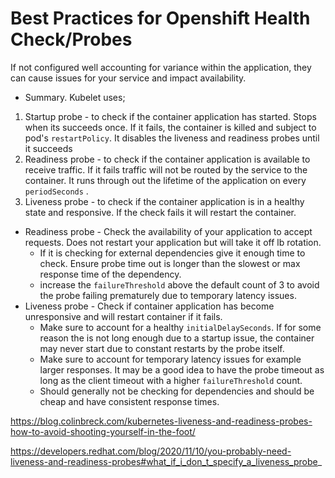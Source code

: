 # Best Practices for Openshift Health Check/Probes

If not configured well accounting for variance within the application, they can cause issues for your service and impact availability.
 
- Summary. Kubelet uses;
1. Startup probe - to check if the container application has started. Stops when its succeeds once. If it fails, the container is killed and subject to pod's ```restartPolicy```. It disables the liveness and readiness probes until it succeeds
2. Readiness probe -  to check if the container application is available to receive traffic. If it fails traffic will not be routed by the service to the container. It runs through out the lifetime of the application on every ```periodSeconds```  .
3. Liveness probe - to check if the container application is in a healthy state and responsive. If the check fails it will restart the container.


- Readiness probe - Check the availability of your application to accept requests. Does not restart your application but will take it off lb rotation.
    - If it is checking for external dependencies give it enough time to check. Ensure probe time out is longer than the slowest or max response time of the dependency.
    - increase the ```failureThreshold``` above the default count of 3 to avoid the probe failing prematurely due to temporary latency issues.
- Liveness probe - Check if container application has become unresponsive and will restart container if it fails.
    - Make sure to account for a healthy ```initialDelaySeconds```. If for some reason the  is not long enough due to a startup issue, the container may never start due to constant restarts by the probe itself.
    - Make sure to account for temporary latency issues for example larger responses. It may be a good idea to have the probe timeout as long as the client timeout with a higher ```failureThreshold``` count. 
    - Should generally not be checking for dependencies and should be cheap and have consistent response times.

https://blog.colinbreck.com/kubernetes-liveness-and-readiness-probes-how-to-avoid-shooting-yourself-in-the-foot/

https://developers.redhat.com/blog/2020/11/10/you-probably-need-liveness-and-readiness-probes#what_if_i_don_t_specify_a_liveness_probe_